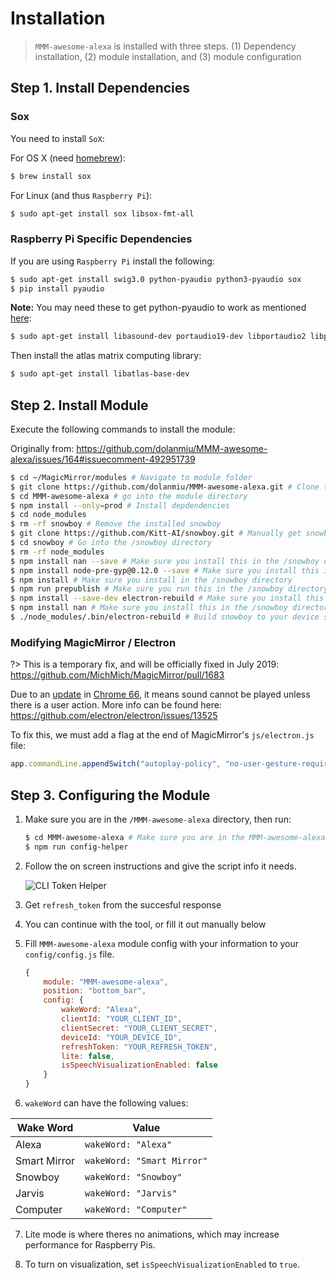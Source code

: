 # Installation

> `MMM-awesome-alexa` is installed with three steps. (1) Dependency installation, (2) module installation, and (3) module configuration

## Step 1. Install Dependencies

### Sox

You need to install `SoX`:

For OS X (need [homebrew](https://brew.sh/)):

```bash
$ brew install sox
```

For Linux (and thus `Raspberry Pi`):

```bash
$ sudo apt-get install sox libsox-fmt-all
```

### Raspberry Pi Specific Dependencies

If you are using `Raspberry Pi` install the following:

```bash
$ sudo apt-get install swig3.0 python-pyaudio python3-pyaudio sox
$ pip install pyaudio
```

**Note:** You may need these to get python-pyaudio to work as mentioned [here](https://github.com/dolanmiu/MMM-awesome-alexa/issues/111#issuecomment-398080200):

```bash
$ sudo apt-get install libasound-dev portaudio19-dev libportaudio2 libportaudiocpp0 ffmpeg libav-tools
```

Then install the atlas matrix computing library:

```bash
$ sudo apt-get install libatlas-base-dev
```

## Step 2. Install Module

Execute the following commands to install the module:

Originally from: https://github.com/dolanmiu/MMM-awesome-alexa/issues/164#issuecomment-492951739

```bash
$ cd ~/MagicMirror/modules # Navigate to module folder
$ git clone https://github.com/dolanmiu/MMM-awesome-alexa.git # Clone this repository
$ cd MMM-awesome-alexa # go into the module directory
$ npm install --only=prod # Install depdendencies
$ cd node_modules
$ rm -rf snowboy # Remove the installed snowboy
$ git clone https://github.com/Kitt-AI/snowboy.git # Manually get snowboy from git
$ cd snowboy # Go into the /snowboy directory
$ rm -rf node_modules
$ npm install nan --save # Make sure you install this in the /snowboy directory
$ npm install node-pre-gyp@0.12.0 --save # Make sure you install this in the /snowboy directory
$ npm install # Make sure you install in the /snowboy directory
$ npm run prepublish # Make sure you run this in the /snowboy directory
$ npm install --save-dev electron-rebuild # Make sure you install this in the /snowboy directory
$ npm install nan # Make sure you install this in the /snowboy directory
$ ./node_modules/.bin/electron-rebuild # Build snowboy to your device specifications, in the /snowboy directory
```

### Modifying MagicMirror / Electron

?> This is a temporary fix, and will be officially fixed in July 2019: https://github.com/MichMich/MagicMirror/pull/1683

Due to an [update](https://developers.google.com/web/updates/2017/09/autoplay-policy-changes) in [Chrome 66](https://www.chromium.org/audio-video/autoplay), it means sound cannot be played unless there is a user action. More info can be found here: https://github.com/electron/electron/issues/13525

To fix this, we must add a flag at the end of MagicMirror's `js/electron.js` file:

```js
app.commandLine.appendSwitch("autoplay-policy", "no-user-gesture-required");
```

## Step 3. Configuring the Module

1. Make sure you are in the `/MMM-awesome-alexa` directory, then run:

    ```bash
    $ cd MMM-awesome-alexa # Make sure you are in the MMM-awesome-alexa directory or it won't work.
    $ npm run config-helper
    ```

2. Follow the on screen instructions and give the script info it needs.

    ![CLI Token Helper](https://i.imgur.com/ol8IIcp.png)

3. Get `refresh_token` from the succesful response
4. You can continue with the tool, or fill it out manually below
5. Fill `MMM-awesome-alexa` module config with your information to your `config/config.js` file.

    ```js
    {
        module: "MMM-awesome-alexa",
        position: "bottom_bar",
        config: {
            wakeWord: "Alexa",
            clientId: "YOUR_CLIENT_ID",
            clientSecret: "YOUR_CLIENT_SECRET",
            deviceId: "YOUR_DEVICE_ID",
            refreshToken: "YOUR_REFRESH_TOKEN",
            lite: false,
            isSpeechVisualizationEnabled: false
        }
    }
    ```

6. `wakeWord` can have the following values:

| Wake Word    | Value                      |
| ------------ | -------------------------- |
| Alexa        | `wakeWord: "Alexa"`        |
| Smart Mirror | `wakeWord: "Smart Mirror"` |
| Snowboy      | `wakeWord: "Snowboy"`      |
| Jarvis       | `wakeWord: "Jarvis"`       |
| Computer     | `wakeWord: "Computer"`     |

7. Lite mode is where theres no animations, which may increase performance for Raspberry Pis.

8. To turn on visualization, set `isSpeechVisualizationEnabled` to `true`.
